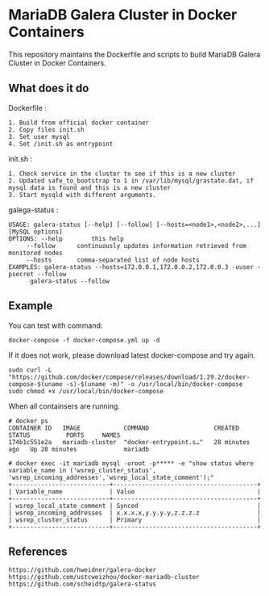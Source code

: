 # MariaDB Galera Cluster in Docker Containers

This repository maintains the Dockerfile and scripts to build MariaDB Galera Cluster in Docker Containers.

## What does it do

Dockerfile : 

    1. Build from official docker container
    2. Copy files init.sh
    3. Set user mysql
    4. Set /init.sh as entrypoint

init.sh :

    1. Check service in the cluster to see if this is a new cluster
    2. Updated safe_to_bootstrap to 1 in /var/lib/mysql/grastate.dat, if mysql data is found and this is a new cluster
    3. Start mysqld with different arguments.
    
galega-status :

    USAGE: galera-status [--help] [--follow] [--hosts=<node1>,<node2>,...] [MySQL options]
    OPTIONS: --help        this help
         --follow      continuously updates information retrieved from monitored nodes
         --hosts       comma-separated list of node hosts
    EXAMPLES: galera-status --hosts=172.0.0.1,172.0.0.2,172.0.0.3 -uuser -psecret --follow
          galera-status --follow

## Example

You can test with command:

    docker-compose -f docker-compose.yml up -d

If it does not work, please download latest docker-compose and try again.

    sudo curl -L "https://github.com/docker/compose/releases/download/1.29.2/docker-compose-$(uname -s)-$(uname -m)" -o /usr/local/bin/docker-compose
    sudo chmod +x /usr/local/bin/docker-compose

When all containsers are running.

    # docker ps
    CONTAINER ID   IMAGE            COMMAND                  CREATED          STATUS          PORTS     NAMES
    174b1c551e2a   mariadb-cluster  "docker-entrypoint.s…"   28 minutes ago   Up 28 minutes             mariadb

    # docker exec -it mariadb mysql -uroot -p***** -e "show status where variable_name in ('wsrep_cluster_status', 'wsrep_incoming_addresses','wsrep_local_state_comment');"
    +---------------------------+----------------------------------------+
    | Variable_name             | Value                                  |
    +---------------------------+----------------------------------------+
    | wsrep_local_state_comment | Synced                                 |
    | wsrep_incoming_addresses  | x.x.x.x,y.y.y.y,z.z.z.z                |
    | wsrep_cluster_status      | Primary                                |
    +---------------------------+----------------------------------------+

## References

    https://github.com/hweidner/galera-docker
    https://github.com/ustcweizhou/docker-mariadb-cluster
    https://github.com/scheidtp/galera-status
